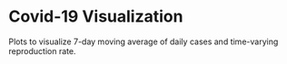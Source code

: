 # Covid-19 Visualization

Plots to visualize 7-day moving average of daily cases and time-varying reproduction rate. 
